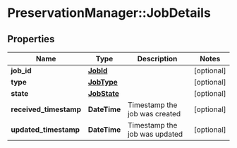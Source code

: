 # PreservationManager::JobDetails

## Properties
Name | Type | Description | Notes
------------ | ------------- | ------------- | -------------
**job_id** | [**JobId**](JobId.md) |  | [optional] 
**type** | [**JobType**](JobType.md) |  | [optional] 
**state** | [**JobState**](JobState.md) |  | [optional] 
**received_timestamp** | **DateTime** | Timestamp the job was created | [optional] 
**updated_timestamp** | **DateTime** | Timestamp the job was updated | [optional] 

